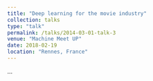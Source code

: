 ```yaml
---
title: "Deep learning for the movie industry"
collection: talks
type: "talk"
permalink: /talks/2014-03-01-talk-3
venue: "Machine Meet UP"
date: 2018-02-19
location: "Rennes, France"
---
```


...
